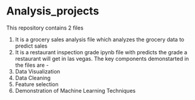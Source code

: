 # Analysis_projects
This repository contains 2 files
1. It is a grocery sales analysis file which analyzes the grocery data to predict sales
2. It is a restaurant inspection grade ipynb file with predicts the grade a restaurant will get in las vegas. 
The key components demonstarted in the files are - 
1. Data Visualization
2. Data Cleaning
3. Feature selection
4. Demonstration of Machine Learning Techniques
